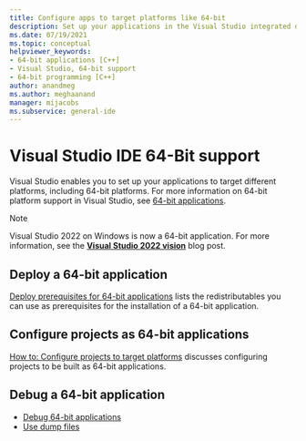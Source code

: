 ```yaml
---
title: Configure apps to target platforms like 64-bit
description: Set up your applications in the Visual Studio integrated development environment (IDE) to target different platforms, including 64-bit platforms.
ms.date: 07/19/2021
ms.topic: conceptual
helpviewer_keywords:
- 64-bit applications [C++]
- Visual Studio, 64-bit support
- 64-bit programming [C++]
author: anandmeg
ms.author: meghaanand
manager: mijacobs
ms.subservice: general-ide
---
```

# Visual Studio IDE 64-Bit support

Visual Studio enables you to set up your applications to target different platforms, including 64-bit platforms. For more information on 64-bit platform support in Visual Studio, see [64-bit applications](/dotnet/framework/64-bit-apps).

> [!NOTE]
> Visual Studio 2022 on Windows is now a 64-bit application. For more information, see the [**Visual Studio 2022 vision**](https://devblogs.microsoft.com/visualstudio/visual-studio-2022/) blog post.

## Deploy a 64-bit application

[Deploy prerequisites for 64-bit applications](../deployment/deploying-prerequisites-for-64-bit-applications.md) lists the redistributables you can use as prerequisites for the installation of a 64-bit application.

## Configure projects as 64-bit applications

[How to: Configure projects to target platforms](../ide/how-to-configure-projects-to-target-platforms.md) discusses configuring projects to be built as 64-bit applications.

## Debug a 64-bit application

- [Debug 64-bit applications](../debugger/debug-64-bit-applications.md)
- [Use dump files](../debugger/using-dump-files.md)
